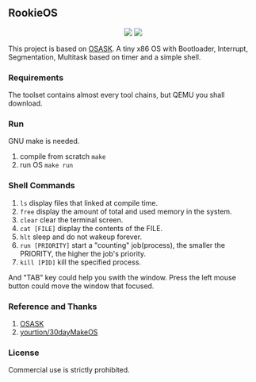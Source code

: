 ## RookieOS
<p align="center">
<img src="https://visitor-badge.glitch.me/badge?page_id=<1fc13fc04723acc40f0baa852540efbec3c533922e6aab990a0df105d4e04738fe>">
<img src="https://raw.githubusercontent.com/Raibows/MarkdownPhotos/master/picgoimage/20200618181048.png">
</p>
This project is based on <a href="https://ja.wikipedia.org/wiki/OSASK">OSASK</a>. A tiny x86 OS with Bootloader, Interrupt, Segmentation, Multitask based on timer and a simple shell.

### Requirements
The toolset contains almost every tool chains, but QEMU you shall download.

### Run
GNU make is needed.
1. compile from scratch ``make``
2. run OS ``make run``

### Shell Commands
1. ``ls`` display files that linked at compile time.
2. ``free`` display the amount of total and used memory in the system.
3. ``clear`` clear the terminal screen.
4. ``cat [FILE]`` display the contents of the FILE.
5. ``hlt`` sleep and do not wakeup forever.
6. ``run [PRIORITY]`` start a "counting" job(process), the smaller the PRIORITY, the higher the job's priority.
7. ``kill [PID]`` kill the specified process.

And "TAB" key could help you swith the window. Press the left mouse button could move the window that focused.

### Reference and Thanks
1. <a href="https://ja.wikipedia.org/wiki/OSASK">OSASK</a>
2. <a href="https://github.com/yourtion/30dayMakeOS">yourtion/30dayMakeOS</a>

### License
Commercial use is strictly prohibited.